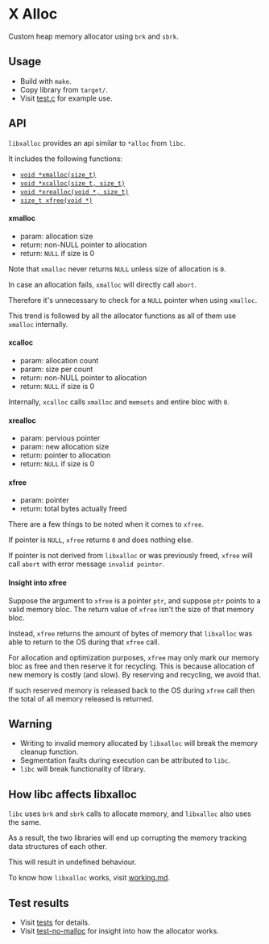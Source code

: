 # X Alloc
Custom heap memory allocator using `brk` and `sbrk`.

## Usage
- Build with `make`.
- Copy library from `target/`.
- Visit [test.c](tests/test.c) for example use.

## API
`libxalloc` provides an api similar to `*alloc` from `libc`.

It includes the following functions:
- [`void *xmalloc(size_t)`](#xmalloc)
- [`void *xcalloc(size_t, size_t)`](#xcalloc)
- [`void *xrealloc(void *, size_t)`](#xrealloc)
- [`size_t xfree(void *)`](#xfree)

#### xmalloc
- param: allocation size
- return: non-NULL pointer to allocation
- return: `NULL` if size is 0

Note that `xmalloc` never returns `NULL` unless size of allocation is `0`.

In case an allocation fails, `xmalloc` will directly call `abort`.

Therefore it's unnecessary to check for a `NULL` pointer when using `xmalloc`.

This trend is followed by all the allocator functions as all of them use `xmalloc` internally.

#### xcalloc
- param: allocation count
- param: size per count
- return: non-NULL pointer to allocation
- return: `NULL` if size is 0

Internally, `xcalloc` calls `xmalloc` and `memsets` and entire bloc with `0`.

#### xrealloc
- param: pervious pointer
- param: new allocation size
- return: pointer to allocation
- return: `NULL` if size is 0

#### xfree
- param: pointer
- return: total bytes actually freed

There are a few things to be noted when it comes to `xfree`.

If pointer is `NULL`, `xfree` returns `0` and does nothing else.

If pointer is not derived from `libxalloc` or was previously freed, `xfree` will call `abort` with error message `invalid pointer`.

#### Insight into xfree
Suppose the argument to `xfree` is a pointer `ptr`, and suppose `ptr` points to a valid memory bloc.
The return value of `xfree` isn't the size of that memory bloc.

Instead, `xfree` returns the amount of bytes of memory that `libxalloc` was able to return to the OS during that `xfree` call.

For allocation and optimization purposes, `xfree` may only mark our memory bloc as free and then reserve it for recycling.
This is because allocation of new memory is costly (and slow). By reserving and recycling, we avoid that.

If such reserved memory is released back to the OS during `xfree` call then the total of all memory released is returned.

## Warning
- Writing to invalid memory allocated by `libxalloc` will break the memory cleanup function.
- Segmentation faults during execution can be attributed to `libc`.
- `libc` will break functionality of library.

## How libc affects libxalloc
`libc` uses `brk` and `sbrk` calls to allocate memory, and `libxalloc` also uses the same.

As a result, the two libraries will end up corrupting the memory tracking data structures of each other.

This will result in undefined behaviour.

To know how `libxalloc` works, visit [working.md](docs/working.md).

## Test results
- Visit [tests](tests/README.md) for details.
- Visit [test-no-malloc](tests/README.md#test-no-malloc-results) for insight into how the allocator works.
